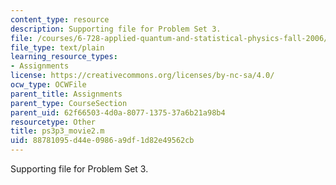 ```yaml
---
content_type: resource
description: Supporting file for Problem Set 3.
file: /courses/6-728-applied-quantum-and-statistical-physics-fall-2006/88781095d44e0986a9df1d82e49562cb_ps3p3_movie2.m
file_type: text/plain
learning_resource_types:
- Assignments
license: https://creativecommons.org/licenses/by-nc-sa/4.0/
ocw_type: OCWFile
parent_title: Assignments
parent_type: CourseSection
parent_uid: 62f66503-4d0a-8077-1375-37a6b21a98b4
resourcetype: Other
title: ps3p3_movie2.m
uid: 88781095-d44e-0986-a9df-1d82e49562cb
---
```

Supporting file for Problem Set 3.